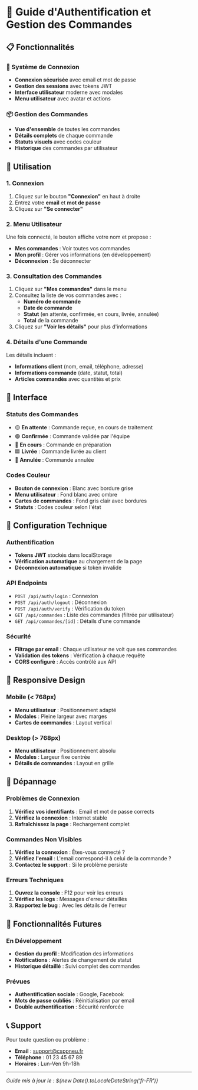 # 🔐 Guide d'Authentification et Gestion des Commandes

## 📋 Fonctionnalités

### 🔑 Système de Connexion
- **Connexion sécurisée** avec email et mot de passe
- **Gestion des sessions** avec tokens JWT
- **Interface utilisateur** moderne avec modales
- **Menu utilisateur** avec avatar et actions

### 📦 Gestion des Commandes
- **Vue d'ensemble** de toutes les commandes
- **Détails complets** de chaque commande
- **Statuts visuels** avec codes couleur
- **Historique** des commandes par utilisateur

## 🚀 Utilisation

### 1. Connexion
1. Cliquez sur le bouton **"Connexion"** en haut à droite
2. Entrez votre **email** et **mot de passe**
3. Cliquez sur **"Se connecter"**

### 2. Menu Utilisateur
Une fois connecté, le bouton affiche votre nom et propose :
- **Mes commandes** : Voir toutes vos commandes
- **Mon profil** : Gérer vos informations (en développement)
- **Déconnexion** : Se déconnecter

### 3. Consultation des Commandes
1. Cliquez sur **"Mes commandes"** dans le menu
2. Consultez la liste de vos commandes avec :
   - **Numéro de commande**
   - **Date de commande**
   - **Statut** (en attente, confirmée, en cours, livrée, annulée)
   - **Total** de la commande
3. Cliquez sur **"Voir les détails"** pour plus d'informations

### 4. Détails d'une Commande
Les détails incluent :
- **Informations client** (nom, email, téléphone, adresse)
- **Informations commande** (date, statut, total)
- **Articles commandés** avec quantités et prix

## 🎨 Interface

### Statuts des Commandes
- 🟡 **En attente** : Commande reçue, en cours de traitement
- 🟢 **Confirmée** : Commande validée par l'équipe
- 🔵 **En cours** : Commande en préparation
- 🟦 **Livrée** : Commande livrée au client
- 🔴 **Annulée** : Commande annulée

### Codes Couleur
- **Bouton de connexion** : Blanc avec bordure grise
- **Menu utilisateur** : Fond blanc avec ombre
- **Cartes de commandes** : Fond gris clair avec bordures
- **Statuts** : Codes couleur selon l'état

## 🔧 Configuration Technique

### Authentification
- **Tokens JWT** stockés dans localStorage
- **Vérification automatique** au chargement de la page
- **Déconnexion automatique** si token invalide

### API Endpoints
- `POST /api/auth/login` : Connexion
- `POST /api/auth/logout` : Déconnexion
- `POST /api/auth/verify` : Vérification du token
- `GET /api/commandes` : Liste des commandes (filtrée par utilisateur)
- `GET /api/commandes/[id]` : Détails d'une commande

### Sécurité
- **Filtrage par email** : Chaque utilisateur ne voit que ses commandes
- **Validation des tokens** : Vérification à chaque requête
- **CORS configuré** : Accès contrôlé aux API

## 📱 Responsive Design

### Mobile (< 768px)
- **Menu utilisateur** : Positionnement adapté
- **Modales** : Pleine largeur avec marges
- **Cartes de commandes** : Layout vertical

### Desktop (> 768px)
- **Menu utilisateur** : Positionnement absolu
- **Modales** : Largeur fixe centrée
- **Détails de commandes** : Layout en grille

## 🐛 Dépannage

### Problèmes de Connexion
1. **Vérifiez vos identifiants** : Email et mot de passe corrects
2. **Vérifiez la connexion** : Internet stable
3. **Rafraîchissez la page** : Rechargement complet

### Commandes Non Visibles
1. **Vérifiez la connexion** : Êtes-vous connecté ?
2. **Vérifiez l'email** : L'email correspond-il à celui de la commande ?
3. **Contactez le support** : Si le problème persiste

### Erreurs Techniques
1. **Ouvrez la console** : F12 pour voir les erreurs
2. **Vérifiez les logs** : Messages d'erreur détaillés
3. **Rapportez le bug** : Avec les détails de l'erreur

## 🔮 Fonctionnalités Futures

### En Développement
- **Gestion du profil** : Modification des informations
- **Notifications** : Alertes de changement de statut
- **Historique détaillé** : Suivi complet des commandes

### Prévues
- **Authentification sociale** : Google, Facebook
- **Mots de passe oubliés** : Réinitialisation par email
- **Double authentification** : Sécurité renforcée

## 📞 Support

Pour toute question ou problème :
- **Email** : support@csppneu.fr
- **Téléphone** : 01 23 45 67 89
- **Horaires** : Lun-Ven 9h-18h

---

*Guide mis à jour le : ${new Date().toLocaleDateString('fr-FR')}*
